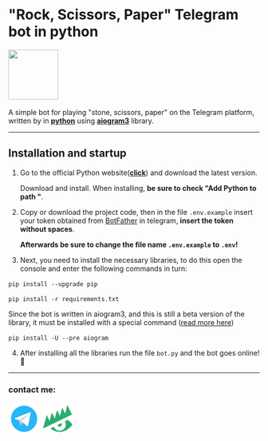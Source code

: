 # "Rock, Scissors, Paper" Telegram bot in python
<img src="https://avatars.mds.yandex.net/get-dialogs/758954/2fa17e69fbe35a68007f/orig"  width="100" height="100">

A simple bot for playing "stone, scissors,
paper" on the Telegram platform, written by
in **[python](https://www.python.org/)**
using **[aiogram3](https://docs.aiogram.dev/en/dev-3.x/install.html)** library.
___

## Installation and startup
1. Go to the official Python website(**[click](https://www.python.org/**)**) and download the latest version. 

    Download and install. When installing, **be sure to check "Add Python to path "**.


2. Copy or download the project code, then in the file `.env.example` insert your token obtained from [BotFather](https://t.me/BotFather) in telegram,
   **insert the token without spaces**.

   **Afterwards be sure to change the file name `.env.example` to `.env`!**


3.  Next, you need to install the necessary libraries, to do this open the console and enter the following commands in turn:
   
   ```
   pip install --upgrade pip
   ```
   ```
   pip install -r requirements.txt
   ```
   
   Since the bot is written in aiogram3, and this is still a beta version of the library, it must be installed with a special command ([read more here](https://docs.aiogram.dev/en/dev-3.x/install.html))
   ```
   pip install -U --pre aiogram
   ```


4. After installing all the libraries run the file `bot.py` and the bot goes online! :tada:
___
### contact me: 
[![telegram](https://github.com/shihkebab/shihkebab/blob/master/assets/tg/telegram.png)](https://t.me/shihkebab)
[![lolzteam](https://github.com/shihkebab/shihkebab/blob/master/assets/lolz/LolzTeam-Logo-Green.png)](https://zelenka.guru/shkbab)